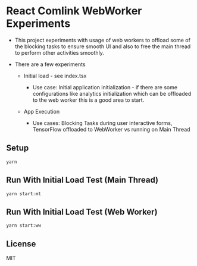 # React Comlink WebWorker Experiments

- This project experiments with usage of web workers to offload some of the blocking tasks to ensure smooth UI and also to free the main thread to perform other activities smoothly.

- There are a few experiments

  - Initial load - see index.tsx

    - Use case: Initial application initialization - if there are some configurations like analytics initialization which can be offloaded to the web worker this is a good area to start.

  - App Execution
    - Use cases: Blocking Tasks during user interactive forms, TensorFlow offloaded to WebWorker vs running on Main Thread

## Setup

```
yarn
```

## Run With Initial Load Test (Main Thread)

```
yarn start:mt
```

## Run With Initial Load Test (Web Worker)

```
yarn start:ww
```

## License

MIT
